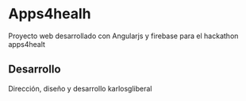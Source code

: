 Apps4healh
==========

Proyecto web desarrollado con Angularjs y firebase para el hackathon apps4healt

Desarrollo 
----------
Dirección, diseño y desarrollo karlosgliberal
